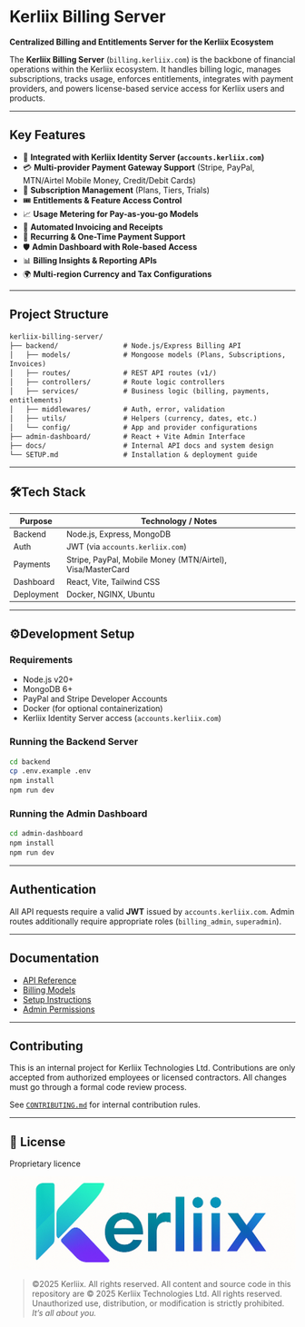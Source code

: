 # Kerliix Billing Server

**Centralized Billing and Entitlements Server for the Kerliix Ecosystem**

The **Kerliix Billing Server** (`billing.kerliix.com`) is the backbone of financial operations within the Kerliix ecosystem. It handles billing logic, manages subscriptions, tracks usage, enforces entitlements, integrates with payment providers, and powers license-based service access for Kerliix users and products.

---

## Key Features

- 🔐 **Integrated with Kerliix Identity Server (`accounts.kerliix.com`)**
- 💳 **Multi-provider Payment Gateway Support** (Stripe, PayPal, MTN/Airtel Mobile Money, Credit/Debit Cards)
- 🧾 **Subscription Management** (Plans, Tiers, Trials)
- 🎟️ **Entitlements & Feature Access Control**
- 📈 **Usage Metering for Pay-as-you-go Models**
- 🧮 **Automated Invoicing and Receipts**
- 🔁 **Recurring & One-Time Payment Support**
- 🛡️ **Admin Dashboard with Role-based Access**
- 📊 **Billing Insights & Reporting APIs**
- 🌍 **Multi-region Currency and Tax Configurations**

---

## Project Structure

```plaintext
kerliix-billing-server/
├── backend/                # Node.js/Express Billing API
│   ├── models/             # Mongoose models (Plans, Subscriptions, Invoices)
│   ├── routes/             # REST API routes (v1/)
│   ├── controllers/        # Route logic controllers
│   ├── services/           # Business logic (billing, payments, entitlements)
│   ├── middlewares/        # Auth, error, validation
│   ├── utils/              # Helpers (currency, dates, etc.)
│   └── config/             # App and provider configurations
├── admin-dashboard/        # React + Vite Admin Interface
├── docs/                   # Internal API docs and system design
└── SETUP.md                # Installation & deployment guide
```

---

## 🛠Tech Stack

| Purpose         | Technology / Notes                            |
|----------------|-----------------------------------------------|
| Backend         | Node.js, Express, MongoDB                    |
| Auth            | JWT (via `accounts.kerliix.com`)             |
| Payments        | Stripe, PayPal, Mobile Money (MTN/Airtel), Visa/MasterCard |
| Dashboard       | React, Vite, Tailwind CSS                    |
| Deployment      | Docker, NGINX, Ubuntu                        |

---

## ⚙Development Setup

### Requirements

- Node.js v20+
- MongoDB 6+
- PayPal and Stripe Developer Accounts
- Docker (for optional containerization)
- Kerliix Identity Server access (`accounts.kerliix.com`)

### Running the Backend Server

```bash
cd backend
cp .env.example .env
npm install
npm run dev
```

### Running the Admin Dashboard

```bash
cd admin-dashboard
npm install
npm run dev
```

---

## Authentication

All API requests require a valid **JWT** issued by `accounts.kerliix.com`. Admin routes additionally require appropriate roles (`billing_admin`, `superadmin`).

---

## Documentation

- [API Reference](./docs/api.md)
- [Billing Models](./docs/models.md)
- [Setup Instructions](./SETUP.md)
- [Admin Permissions](./docs/admin-roles.md)

---

## Contributing

This is an internal project for Kerliix Technologies Ltd. Contributions are only accepted from authorized employees or licensed contractors. All changes must go through a formal code review process.

See [`CONTRIBUTING.md`](./CONTRIBUTING.md) for internal contribution rules.

---

## 📜 License
Proprietary licence


![Kerliix Logo](https://raw.githubusercontent.com/Kerliix/.github/main/company/kx-logo.png)

> ©2025 Kerliix. All rights reserved.
> All content and source code in this repository are © 2025 Kerliix Technologies Ltd. All rights reserved. Unauthorized use, distribution, or modification is strictly prohibited.
> _It’s all about you._
